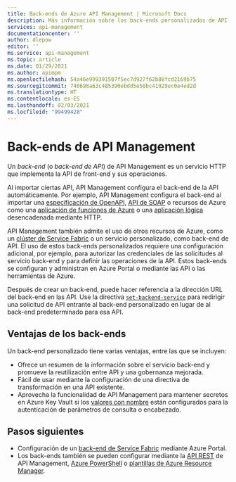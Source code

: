 ```yaml
---
title: Back-ends de Azure API Management | Microsoft Docs
description: Más información sobre los back-ends personalizados de API Management
services: api-management
documentationcenter: ''
author: dlepow
editor: ''
ms.service: api-management
ms.topic: article
ms.date: 01/29/2021
ms.author: apimpm
ms.openlocfilehash: 54a46e999391507f5ec7d927f62b88fcd2169b75
ms.sourcegitcommit: 740698a63c485390ebdd5e58bc41929ec0e4ed2d
ms.translationtype: HT
ms.contentlocale: es-ES
ms.lasthandoff: 02/03/2021
ms.locfileid: "99499428"
---
```

# <a name="backends-in-api-management"></a>Back-ends de API Management

Un *back-end* (o *back-end de API*) de API Management es un servicio HTTP que implementa la API de front-end y sus operaciones.

Al importar ciertas API, API Management configura el back-end de la API automáticamente. Por ejemplo, API Management configura el back-end al importar una [especificación de OpenAPI](import-api-from-oas.md), [API de SOAP](import-soap-api.md) o recursos de Azure como una [aplicación de funciones de Azure](import-function-app-as-api.md) o una [aplicación lógica](import-logic-app-as-api.md) desencadenada mediante HTTP.

API Management también admite el uso de otros recursos de Azure, como un [clúster de Service Fabric](how-to-configure-service-fabric-backend.md) o un servicio personalizado, como back-end de API. El uso de estos back-ends personalizados requiere una configuración adicional, por ejemplo, para autorizar las credenciales de las solicitudes al servicio back-end y para definir las operaciones de la API. Estos back-ends se configuran y administran en Azure Portal o mediante las API o las herramientas de Azure.

Después de crear un back-end, puede hacer referencia a la dirección URL del back-end en las API. Use la directiva [`set-backend-service`](api-management-transformation-policies.md#SetBackendService) para redirigir una solicitud de API entrante al back-end personalizado en lugar de al back-end predeterminado para esa API.

## <a name="benefits-of-backends"></a>Ventajas de los back-ends

Un back-end personalizado tiene varias ventajas, entre las que se incluyen:

* Ofrece un resumen de la información sobre el servicio back-end y promueve la reutilización entre API y una gobernanza mejorada.  
* Fácil de usar mediante la configuración de una directiva de transformación en una API existente.
* Aprovecha la funcionalidad de API Management para mantener secretos en Azure Key Vault si los [valores con nombre](api-management-howto-properties.md) están configurados para la autenticación de parámetros de consulta o encabezado.

## <a name="next-steps"></a>Pasos siguientes

* Configuración de un [back-end de Service Fabric](how-to-configure-service-fabric-backend.md) mediante Azure Portal.
* Los back-ends también se pueden configurar mediante la [API REST](/rest/api/apimanagement) de API Management, [Azure PowerShell](/powershell/module/az.apimanagement/new-azapimanagementbackend) o [plantillas de Azure Resource Manager](../service-fabric/service-fabric-tutorial-deploy-api-management.md).

